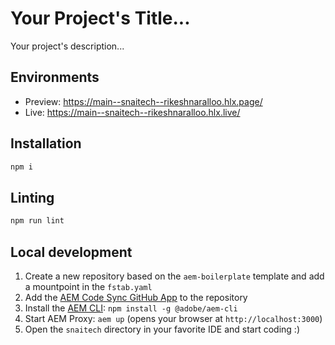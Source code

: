 # Your Project's Title...
Your project's description...

## Environments
- Preview: https://main--snaitech--rikeshnaralloo.hlx.page/
- Live: https://main--snaitech--rikeshnaralloo.hlx.live/

## Installation

```sh
npm i
```

## Linting

```sh
npm run lint
```

## Local development

1. Create a new repository based on the `aem-boilerplate` template and add a mountpoint in the `fstab.yaml`
1. Add the [AEM Code Sync GitHub App](https://github.com/apps/aem-code-sync) to the repository
1. Install the [AEM CLI](https://github.com/adobe/helix-cli): `npm install -g @adobe/aem-cli`
1. Start AEM Proxy: `aem up` (opens your browser at `http://localhost:3000`)
1. Open the `snaitech` directory in your favorite IDE and start coding :)
